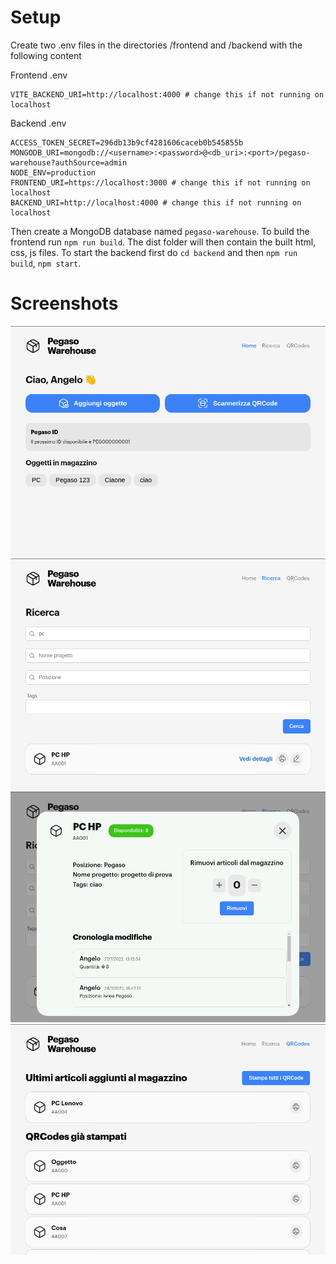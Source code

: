 # Setup

Create two .env files in the directories /frontend and /backend with the following content

Frontend .env

```
VITE_BACKEND_URI=http://localhost:4000 # change this if not running on localhost
```

Backend .env

```
ACCESS_TOKEN_SECRET=296db13b9cf4281606caceb0b545855b
MONGODB_URI=mongodb://<username>:<password>@<db_uri>:<port>/pegaso-warehouse?authSource=admin
NODE_ENV=production
FRONTEND_URI=https://localhost:3000 # change this if not running on localhost
BACKEND_URI=http://localhost:4000 # change this if not running on localhost
```

Then create a MongoDB database named `pegaso-warehouse`.
To build the frontend run `npm run build`. The dist folder will then contain the built html, css, js files.
To start the backend first do `cd backend` and then `npm run build`, `npm start`.

# Screenshots

![Home](screenshots/1.png)
![Search](screenshots/2.png)
![Item details](screenshots/3.png)
![QrCodes](screenshots/4.png)
